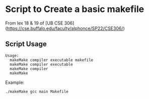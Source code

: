 # Script to Create a basic makefile
From lex 18 & 19 of [UB CSE 306] (https://cse.buffalo.edu/faculty/alphonce/SP22/CSE306/)

## Script Usage
```
Usage:
  makeMake compiler executable makefile
  makeMake compiler executable 
  makeMake compiler 
  makeMake 
```

Example:
```
./makeMake gcc main Makefile
```
